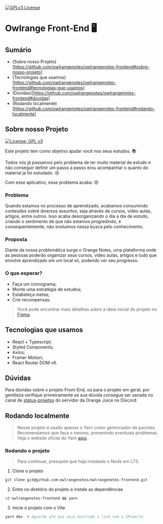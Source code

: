 [![GPLv3 License](https://img.shields.io/badge/License-GPL%20v3-blue.svg)](https://opensource.org/licenses/)

# Owlrange Front-End 🖥️


## Sumário
- (Sobre nosso Projeto)[https://github.com/owlrangenotes/owlrangenotes-frontend#sobre-nosso-projeto]
- (Tecnologias que usamos)[https://github.com/owlrangenotes/owlrangenotes-frontend#tecnologias-que-usamos]
- (Dúvidas)[https://github.com/owlrangenotes/owlrangenotes-frontend#dúvidas]
- (Rodando localmente)[https://github.com/owlrangenotes/owlrangenotes-frontend#rodando-localmente]

## Sobre nosso Projeto

[![License: GPL v3](https://img.shields.io/badge/License-GPLv3-blue.svg)](https://www.gnu.org/licenses/gpl-3.0)

Este projeto tem como objetivo ajudar você nos seus estudos. :books:

Todos nós já passamos pelo problema de ter muito material de estudo e não conseguir definir um passo a passo e/ou acompanhar o quanto do material ja foi estudado. :cry:

Com esse aplicativo, esse problema acaba. :heart_eyes:

### Problema

Quando estamos no processo de aprendizado, acabamos consumindo conteúdos sobre diversos assuntos, seja através de cursos, vídeo aulas, artigos, entre outros.
Isso acaba desorganizando o dia a dia de estudo, criando o sentimento de que não estamos progredindo, e consequentemente, não evoluímos nessa busca pelo conhecimento.

### Proposta

Diante da nossa problemática surge o Orange Notes, uma plataforma onde as pessoas poderão organizar seus cursos, vídeo aulas, artigos e tudo que envolve aprendizado em um local só, podendo ver seu progresso.

### O que esperar?

- Faça um cronograma;
- Monte uma estratégia de estudos;
- Estabeleça metas;
- Crie recompensas.

> Você pode encontrar mais detalhes sobre a ideia inicial do projeto no [Figma](https://www.figma.com/file/s7J6pehtY6ee7skNu7xG7g/Owlrange-Notes?node-id=7%3A4).

## Tecnologias que usamos

- React + Typescript;
- Styled Components;
- Axios;
- Framer Motion;
- React Router DOM v6.

## Dúvidas

Para dúvidas sobre o projeto Front-End, ou para o projeto em geral, por gentileza verifique primeiramente se sua dúvida consegue ser sanada no canal de [status-projetos](https://discord.com/channels/847518545156112424/1031925706524999780) do servidor da Orange Juice no Discord.


## Rodando localmente

> Nesse projeto é usado apenas o Yarn como gerenciador de pacotes. Recomendamos que faça o mesmo, prevenindo eventuais problemas. Veja o website oficial do Yarn [aqui](https://yarnpkg.com/).

### Rodando o projeto
>Para continuar, presupõe que haja instalado o Node em LTS.

1. Clone o projeto
```bash
git clone git@github.com:owlrangenotes/owlrangenotes-frontend.git
```

2. Entre no diretório do projeto e instale as dependências
```bash
cd owlrangenotes-frontend && yarn
```

3. Inicie o projeto com o Vite
```bash
yarn dev  # Aguarde até que seja mostrado o link com o IP+porta
```
